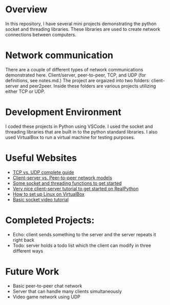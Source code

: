 # Overview

In this repository, I have several mini projects demonstrating the python socket and threading libraries. These libraries are used to create network connections between computers. 

# Network communication

There are a couple of different types of network communications demonstrated here. Client/server, peer-to-peer, TCP, and UDP (for definitions, see notes.md.) The project are orgaized into two folders: client-server and peer2peer. Inside these folders are various projects utilizing either TCP or UDP.

# Development Environment

I coded these projects in Python using VSCode. I used the socket and threading libraries that are built in to the python standard libraries. I also used VirtualBox to run a virtual machine for testing purposes. 

# Useful Websites

* [TCP vs. UDP complete guide](https://www.avast.com/c-tcp-vs-udp-difference)
* [Client-server vs. Peer-to-peer network models](https://www.networkstraining.com/peer-to-peer-vs-client-server-network/)
* [Some socket and threading functions to get started](https://medium.com/@luishrsoares/implementing-peer-to-peer-data-exchange-in-python-8e69513489af)
* [Very nice client-server tutorial to get started on RealPython](https://realpython.com/python-sockets/#echo-client-and-server)
* [How to set up Linux on VirtualBox](https://www.youtube.com/watch?v=rJ9ysibH768)
* [Basic socket video tutorial](https://www.youtube.com/watch?v=Lbfe3-v7yE0&t=17s)

# Completed Projects:

* Echo: client sends something to the server and the server repeats it right back
* Todo: server holds a todo list which the client can modify in three different ways

# Future Work

* Basic peer-to-peer chat network
* Server that can handle many clients simultaneously
* Video game network using UDP
